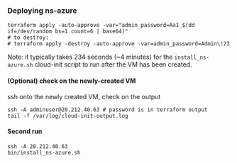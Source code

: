 ### Deploying ns-azure

```shell
terraform apply -auto-approve -var="admin_password=Aa1_$(dd if=/dev/random bs=1 count=6 | base64)"
# to destroy:
# terraform apply -destroy -auto-approve -var=admin_password=Admin\!23
```

Note: it typically takes 234 seconds (~4 minutes) for the `install_ns-azure.sh`
cloud-init script to run after the VM has been created.

#### (Optional) check on the newly-created VM

ssh onto the newly created VM, check on the output

```shell
ssh -A adminuser@20.212.40.63 # password is in terraform output
tail -f /var/log/cloud-init-output.log
```

#### Second run

```shell
ssh -A 20.212.40.63
bin/install_ns-azure.sh
```
